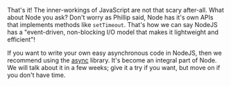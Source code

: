 
That's it! The inner-workings of JavaScript are not that scary after-all. What about Node you ask? Don't worry as Phillip said, Node has it's own APIs that implements methods like `setTimeout`. That's how we can say NodeJS has a "event-driven, non-blocking I/O model that makes it lightweight and efficient"!

  

If you want to write your own easy asynchronous code in NodeJS, then we recommend using the [async](http://caolan.github.io/async/) library. It's become an integral part of Node. We will talk about it in a few weeks; give it a try if you want, but move on if you don't have time.
